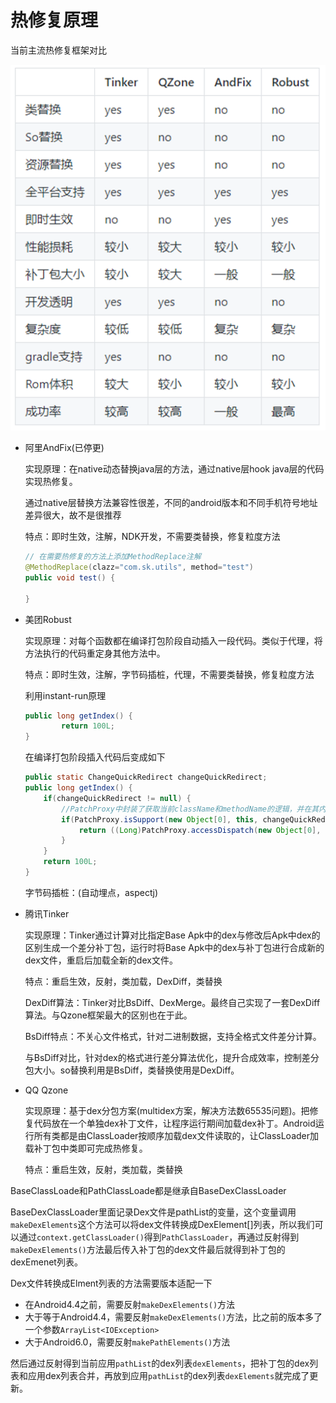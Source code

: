 # 热修复原理

当前主流热修复框架对比

![image](..\images\热修复方案对比.png)

* 阿里AndFix(已停更)

  实现原理：在native动态替换java层的方法，通过native层hook java层的代码实现热修复。

  通过native层替换方法兼容性很差，不同的android版本和不同手机符号地址差异很大，故不是很推荐

  特点：即时生效，注解，NDK开发，不需要类替换，修复粒度方法

  ````java
  // 在需要热修复的方法上添加MethodReplace注解
  @MethodReplace(clazz="com.sk.utils", method="test")
  public void test() {
      
  }
  ````

  

* 美团Robust

  实现原理：对每个函数都在编译打包阶段自动插入一段代码。类似于代理，将方法执行的代码重定身其他方法中。

  特点：即时生效，注解，字节码插桩，代理，不需要类替换，修复粒度方法

  利用instant-run原理

  ````java
  public long getIndex() {
          return 100L;
  }
  ````

  在编译打包阶段插入代码后变成如下

  ````java
  public static ChangeQuickRedirect changeQuickRedirect;
  public long getIndex() {
      if(changeQuickRedirect != null) {
          //PatchProxy中封装了获取当前className和methodName的逻辑，并在其内部最终调用了changeQuickRedirect的对应函数
          if(PatchProxy.isSupport(new Object[0], this, changeQuickRedirect, false)) {
              return ((Long)PatchProxy.accessDispatch(new Object[0], this, changeQuickRedirect, false)).longValue();
          }
      }
      return 100L;
  }
  ````

  字节码插桩：(自动埋点，aspectj)

  

* 腾讯Tinker

  实现原理：Tinker通过计算对比指定Base Apk中的dex与修改后Apk中dex的区别生成一个差分补丁包，运行时将Base Apk中的dex与补丁包进行合成新的dex文件，重启后加载全新的dex文件。

  特点：重启生效，反射，类加载，DexDiff，类替换

  

  DexDiff算法：Tinker对比BsDiff、DexMerge。最终自己实现了一套DexDiff算法。与Qzone框架最大的区别也在于此。

  BsDiff特点：不关心文件格式，针对二进制数据，支持全格式文件差分计算。

  与BsDiff对比，针对dex的格式进行差分算法优化，提升合成效率，控制差分包大小。so替换利用是BsDiff，类替换使用是DexDiff。

  

* QQ Qzone

  实现原理：基于dex分包方案(multidex方案，解决方法数65535问题)。把修复代码放在一个单独dex补丁文件，让程序运行期间加载dex补丁。Android运行所有类都是由ClassLoader按顺序加载dex文件读取的，让ClassLoader加载补丁包中类即可完成热修复。

  特点：重启生效，反射，类加载，类替换




BaseClassLoade和PathClassLoade都是继承自BaseDexClassLoader

BaseDexClassLoader里面记录Dex文件是pathList的变量，这个变量调用``makeDexElements``这个方法可以将dex文件转换成DexElement[]列表，所以我们可以通过``context.getClassLoader()``得到``PathClassLoader``，再通过反射得到``makeDexElements()``方法最后传入补丁包的dex文件最后就得到补丁包的dexEmenet列表。

Dex文件转换成Elment列表的方法需要版本适配一下

* 在Android4.4之前，需要反射``makeDexElements()``方法
* 大于等于Android4.4，需要反射``makeDexElements()``方法，比之前的版本多了一个参数``ArrayList<IOException>``
* 大于Android6.0，需要反射``makePathElements()``方法

然后通过反射得到当前应用``pathList``的dex列表``dexElements``，把补丁包的dex列表和应用dex列表合并，再放到应用``pathList``的dex列表``dexElements``就完成了更新。




